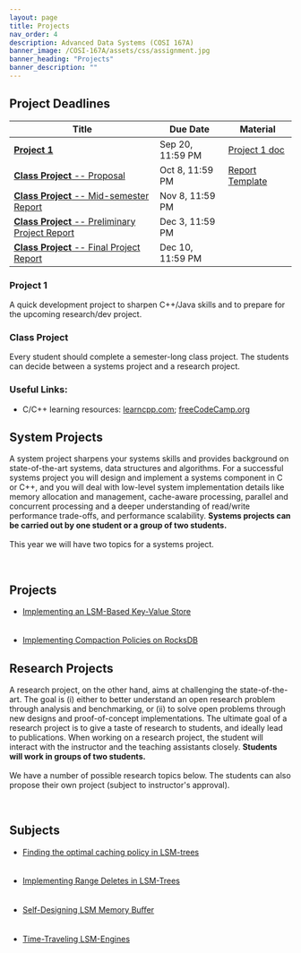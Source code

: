 ```yaml
---
layout: page
title: Projects
nav_order: 4
description: Advanced Data Systems (COSI 167A)
banner_image: /COSI-167A/assets/css/assignment.jpg
banner_heading: "Projects"
banner_description: ""
---
```


<div class="assignments">
    <div class="programming">
        <h2><strong>Project Deadlines</strong></h2>
        <table>
        <thead>
            <tr>
            <th>Title</th>
            <th>Due Date</th>
            <th>Material</th>
            </tr>
        </thead>
        <tbody>
            <tr>
            <td><a href="https://www.gradescope.com/courses/828851/assignments/4897995" target="_blank"><b>Project 1</b></a></td>
            <td>Sep 20, 11:59 PM</td>
            <td><a href="/COSI-167A/assets/projects/Project 1/PA-1.pdf" target="_blank">Project 1 doc</a></td>
            </tr>
            <tr>
            <td><a href="https://www.gradescope.com/courses/828851/assignments/5066448/" target="_blank"><b>Class Project</b> -- Proposal</a></td>
            <td>Oct 8, 11:59 PM</td>
            <td><a href="https://www.overleaf.com/read/wjctkzysjmsb#10f4c0" target="_blank">Report Template</a></td>
            </tr>
            <!-- <tr>
            <td><a href="#" target="_blank">Project Proposal</a></td>
            <td>TBD</td>
            <td><a href="#" target="_blank"></a></td>
            </tr> -->
            <tr>
            <td><a href="https://www.gradescope.com/courses/828851/assignments/5259484" target="_blank"><b>Class Project</b> -- Mid-semester Report</a></td>
            <td>Nov 8, 11:59 PM</td>
            <td><a href="#" target="_blank"></a></td>
            </tr>
            <tr>
            <td><a href="https://www.gradescope.com/courses/828851/assignments/5262031" target="_blank"><b>Class Project</b> -- Preliminary Project Report</a></td>
            <td>Dec 3, 11:59 PM</td>
            <td><a href="#" target="_blank"></a></td>
            </tr>
            <tr>
            <td><a href="https://www.gradescope.com/courses/828851/assignments/5262032" target="_blank"><b>Class Project</b> -- Final Project Report</a></td>
            <td>Dec 10, 11:59 PM</td>
            <td><a href="#" target="_blank"></a></td>
            </tr>
        </tbody>
        </table>
        <h3><strong>Project 1</strong></h3>
        <p>A quick development project to sharpen C++/Java skills and to prepare for the upcoming research/dev project.</p>
        <h3><strong>Class Project</strong></h3>
        <p>Every student should complete a semester-long class project. The students can decide between a systems project and a research project.</p>
        <h3><strong>Useful Links:</strong></h3>
        <ul>
            <li>C/C++ learning resources: <a href="https://www.learncpp.com/">learncpp.com</a>;  <a href="https://www.freecodecamp.org/news/learn-c-with-free-31-hour-course/">freeCodeCamp.org</a></li>
            <!-- <li><a href="#">Introduction to Storage and Memory Hierarchy</a> and some <a href="#">example code</a></li>
            <li><a href="#">Introduction to debugging and performance tools [material developed at Harvard]</a></li>
            <li><a href="#">Performance monitoring [material developed at Harvard]</a></li>
            <li><a href="#">TPCH Data and Query generator tool</a></li>
            <li><a href="#">Final project report template</a></li> -->
        </ul>
    </div>
</div>

<div class="assignments">
    <div class="written">
        <h2>System Projects</h2>
        <p>A system project sharpens your systems skills and provides background on state-of-the-art systems, data structures and algorithms. For a successful systems project you will design and implement a systems component in C or C++, and you will deal with low-level system implementation details like memory allocation and management, cache-aware processing, parallel and concurrent processing and a deeper understanding of read/write performance trade-offs, and performance scalability. <strong>Systems projects can be carried out by one student or a group of two students.</strong><br><br>This year we will have two topics for a systems project.</p>
        <br>
        <h2>Projects</h2>
        <ul>
            <li><a href="/COSI-167A/assets/projects/Class Project/Systems Project/LSMTreeDataStore/LSMTreeDataStore.pdf" target="_blank">Implementing an LSM-Based Key-Value Store</a></li>
            <br><br>
            <li><a href="/COSI-167A/assets/projects/Class Project/Systems Project/COSI167A-F24-Systems-Implementing-Compaction-Strategies-in-RocksDB.pdf" target="_blank">Implementing Compaction Policies on RocksDB</a></li>
        </ul>
    </div>
    <div class="programming">
        <h2>Research Projects</h2>
        <p>A research project, on the other hand, aims at challenging the state-of-the-art. The goal is (i) either to better understand an open research problem through analysis and benchmarking, or (ii) to solve open problems through new designs and proof-of-concept implementations. The ultimate goal of a research project is to give a taste of research to students, and ideally lead to publications. When working on a research project, the student will interact with the instructor and the teaching assistants closely. <strong>Students will work in groups of two students.</strong><br><br>We have a number of possible research topics below. The students can also propose their own project (subject to instructor's approval).</p>
        <br>
        <h2>Subjects</h2>
        <ul>
            <li><a href="/COSI-167A/assets/projects/Class Project/Research Project/COSI167A-F24-Research-Optimal-Index-Granularity-in-LSM.pdf" target="_blank">Finding the optimal caching policy in LSM-trees</a></li><br><br>
            <li><a href="/COSI-167A/assets/projects/Class Project/Research Project/COSI167A-F24-Research-Range-Deletes-in-LSM.pdf" target="_blank">Implementing Range Deletes in LSM-Trees</a></li><br><br>
            <li><a href="/COSI-167A/assets/projects/Class Project/Research Project/COSI167A-F24-Research-Self-Designing-LSM-Buffer.pdf" target="_blank">Self-Designing LSM Memory Buﬀer</a></li><br><br>
            <li><a href="/COSI-167A/assets/projects/Class Project/Research Project/COSI167A-F24-Research-Time-Traveling-LSM.pdf" target="_blank">Time-Traveling LSM-Engines</a></li><br><br>
        </ul>
    </div>
</div>